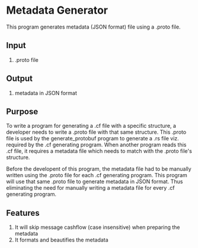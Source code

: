 # Metadata Generator
This program generates metadata (JSON format) file using a .proto file.

## Input
1. .proto file

## Output
1. metadata in JSON format

## Purpose
To write a program for generating a .cf file with a specific structure, a developer needs to write a .proto file with that same structure. This .proto file is used by the generate_protobuf program to generate a .rs file viz. required by the .cf generating program.  When another program reads this .cf file, it requires a metadata file which needs to match with the .proto file's structure. 

Before the developent of this program, the metadata file had to be manually written using the .proto file for each .cf generating program. This program will use that same .proto file to generate metadata in JSON format. Thus eliminating the need for manually writing a metadata file for every .cf generating program.

## Features
1. It will skip message cashflow (case insensitive) when preparing the metadata
2. It formats and beautifies the metadata
